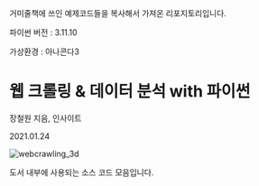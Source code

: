 거미줄책에 쓰인 예제코드들을 복사해서 가져온 리포지토리입니다.

파이썬 버전 : 3.11.10

가상환경 : 아나콘다3

# 웹 크롤링 & 데이터 분석 with 파이썬

장철원 지음, 인사이트

2021.01.24

![webcrawling_3d](https://user-images.githubusercontent.com/39438165/150664487-2628e869-50b6-46ca-8951-7afa34036123.jpg)


도서 내부에 사용되는 소스 코드 모음입니다.

